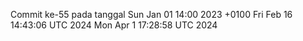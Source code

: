 Commit ke-55 pada tanggal Sun Jan 01 14:00 2023 +0100
Fri Feb 16 14:43:06 UTC 2024
Mon Apr  1 17:28:58 UTC 2024
